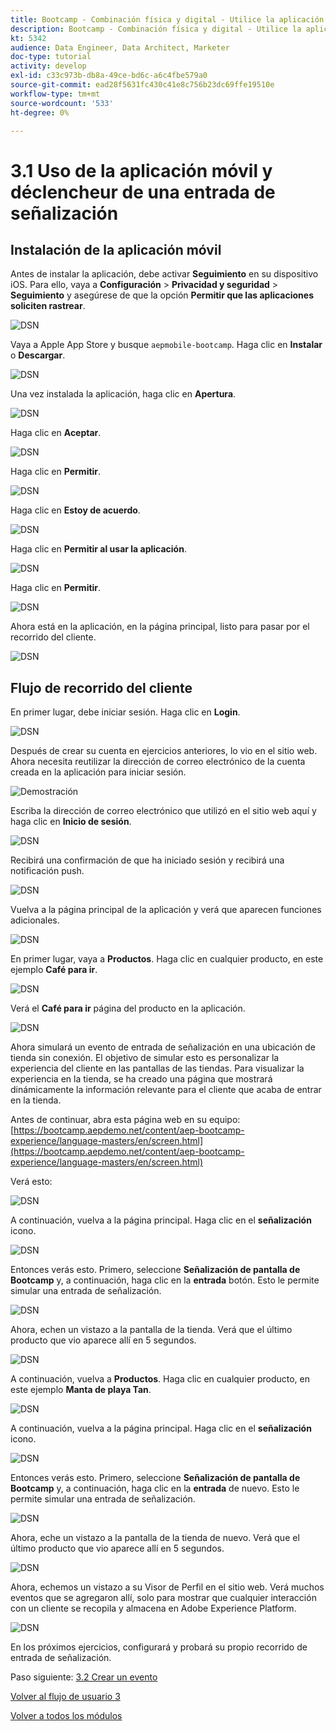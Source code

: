 ```yaml
---
title: Bootcamp - Combinación física y digital - Utilice la aplicación móvil y el déclencheur de una entrada de señalización
description: Bootcamp - Combinación física y digital - Utilice la aplicación móvil y el déclencheur de una entrada de señalización
kt: 5342
audience: Data Engineer, Data Architect, Marketer
doc-type: tutorial
activity: develop
exl-id: c33c973b-db8a-49ce-bd6c-a6c4fbe579a0
source-git-commit: ead28f5631fc430c41e8c756b23dc69ffe19510e
workflow-type: tm+mt
source-wordcount: '533'
ht-degree: 0%

---
```


# 3.1 Uso de la aplicación móvil y déclencheur de una entrada de señalización

## Instalación de la aplicación móvil

Antes de instalar la aplicación, debe activar **Seguimiento** en su dispositivo iOS. Para ello, vaya a **Configuración** > **Privacidad y seguridad** > **Seguimiento** y asegúrese de que la opción **Permitir que las aplicaciones soliciten rastrear**.

![DSN](./../uc3/images/app4.png)

Vaya a Apple App Store y busque `aepmobile-bootcamp`. Haga clic en **Instalar** o **Descargar**.

![DSN](./../uc3/images/app1.png)

Una vez instalada la aplicación, haga clic en **Apertura**.

![DSN](./../uc3/images/app2.png)

Haga clic en **Aceptar**.

![DSN](./../uc3/images/app9.png)

Haga clic en **Permitir**.

![DSN](./../uc3/images/app3.png)

Haga clic en **Estoy de acuerdo**.

![DSN](./../uc3/images/app7.png)

Haga clic en **Permitir al usar la aplicación**.

![DSN](./../uc3/images/app8.png)

Haga clic en **Permitir**.

![DSN](./../uc3/images/app5.png)

Ahora está en la aplicación, en la página principal, listo para pasar por el recorrido del cliente.

![DSN](./../uc3/images/app12.png)

## Flujo de recorrido del cliente

En primer lugar, debe iniciar sesión. Haga clic en **Login**.

![DSN](./images/app13.png)

Después de crear su cuenta en ejercicios anteriores, lo vio en el sitio web. Ahora necesita reutilizar la dirección de correo electrónico de la cuenta creada en la aplicación para iniciar sesión.

![Demostración](./images/pv1.png)

Escriba la dirección de correo electrónico que utilizó en el sitio web aquí y haga clic en **Inicio de sesión**.

![DSN](./images/app14.png)

Recibirá una confirmación de que ha iniciado sesión y recibirá una notificación push.

![DSN](./images/app15.png)

Vuelva a la página principal de la aplicación y verá que aparecen funciones adicionales.

![DSN](./images/app17.png)

En primer lugar, vaya a **Productos**. Haga clic en cualquier producto, en este ejemplo **Café para ir**.

![DSN](./images/app19.png)

Verá el **Café para ir** página del producto en la aplicación.

![DSN](./images/app20.png)

Ahora simulará un evento de entrada de señalización en una ubicación de tienda sin conexión. El objetivo de simular esto es personalizar la experiencia del cliente en las pantallas de las tiendas. Para visualizar la experiencia en la tienda, se ha creado una página que mostrará dinámicamente la información relevante para el cliente que acaba de entrar en la tienda.

Antes de continuar, abra esta página web en su equipo: [https://bootcamp.aepdemo.net/content/aep-bootcamp-experience/language-masters/en/screen.html](https://bootcamp.aepdemo.net/content/aep-bootcamp-experience/language-masters/en/screen.html)

Verá esto:

![DSN](./images/screen1.png)

A continuación, vuelva a la página principal. Haga clic en el **señalización** icono.

![DSN](./images/app23.png)

Entonces verás esto. Primero, seleccione **Señalización de pantalla de Bootcamp** y, a continuación, haga clic en la **entrada** botón. Esto le permite simular una entrada de señalización.

![DSN](./images/app21.png)

Ahora, echen un vistazo a la pantalla de la tienda. Verá que el último producto que vio aparece allí en 5 segundos.

![DSN](./images/screen2.png)

A continuación, vuelva a **Productos**. Haga clic en cualquier producto, en este ejemplo **Manta de playa Tan**.

![DSN](./images/app22.png)

A continuación, vuelva a la página principal. Haga clic en el **señalización** icono.

![DSN](./images/app23.png)

Entonces verás esto. Primero, seleccione **Señalización de pantalla de Bootcamp** y, a continuación, haga clic en la **entrada** de nuevo. Esto le permite simular una entrada de señalización.

![DSN](./images/app21.png)

Ahora, eche un vistazo a la pantalla de la tienda de nuevo. Verá que el último producto que vio aparece allí en 5 segundos.

![DSN](./images/screen3.png)

Ahora, echemos un vistazo a su Visor de Perfil en el sitio web. Verá muchos eventos que se agregaron allí, solo para mostrar que cualquier interacción con un cliente se recopila y almacena en Adobe Experience Platform.

![DSN](./images/screen4.png)

En los próximos ejercicios, configurará y probará su propio recorrido de entrada de señalización.

Paso siguiente: [3.2 Crear un evento](./ex2.md)

[Volver al flujo de usuario 3](./uc3.md)

[Volver a todos los módulos](../../overview.md)
